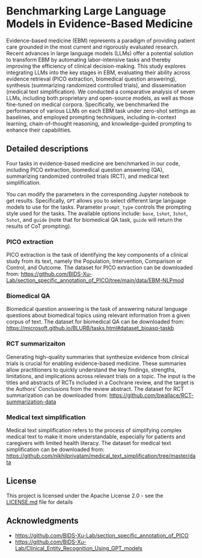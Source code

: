 # Benchmarking Large Language Models in Evidence-Based Medicine

Evidence-based medicine (EBM) represents a paradigm of providing patient care grounded in the most current and rigorously evaluated research. Recent advances in large language models (LLMs) offer a potential solution to transform EBM by automating labor-intensive tasks and thereby improving the efficiency of clinical decision-making.
This study explores integrating LLMs into the key stages in EBM, evaluating their ability across evidence retrieval (PICO extraction, biomedical question answering), synthesis (summarizing randomized controlled trials), and dissemination (medical text simplification). We conducted a comparative analysis of seven LLMs, including both proprietary and open-source models, as well as those fine-tuned on medical corpora. Specifically, we benchmarked the performance of various LLMs on each EBM task under zero-shot settings as baselines, and employed prompting techniques, including in-context learning, chain-of-thought reasoning, and knowledge-guided prompting to enhance their capabilities.

## Detailed descriptions

Four tasks in evidence-based medicine are benchmarked in our code, including PICO extraction, biomedical question answering (QA), summarizing randomized controlled trials (RCT), and medical text simplification. 

You can modify the parameters in the corresponding Jupyter notebook to get results. Specifically, `GPT` allows you to select different large language models to use for the tasks. Parameter `prompt_type` controls the prompting style used for the tasks. The available options include: `base`, `1shot`, `3shot`, `5shot`, and `guide` (note that for biomedical QA task, `guide` will return the results of CoT prompting).



### PICO extraction

PICO extraction is the task of identifying the key components of a clinical study from its text, namely the Population, Intervention, Comparison or Control, and Outcome. The dataset for PICO extraction can be downloaded from: https://github.com/BIDS-Xu-Lab/section_specific_annotation_of_PICO/tree/main/data/EBM-NLPmod

### Biomedical QA

Biomedical question answering is the task of answering natural language questions about biomedical topics using relevant information from a given corpus of text. The dataset for biomedical QA can be downloaded from: https://microsoft.github.io/BLURB/tasks.html#dataset_bioasq-taskb

### RCT summarizaiton 
Generating high-quality summaries that synthesize evidence from clinical trials is crucial for enabling evidence-based medicine. These summaries allow practitioners to quickly understand the key findings, strengths, limitations, and implications across relevant trials on a topic. The input is the titles and abstracts of RCTs included in a Cochrane review, and the target is the Authors' Conclusions from the review abstract. The dataset for RCT summarization can be downloaded from: https://github.com/bwallace/RCT-summarization-data

### Medical text simplification
Medical text simplification refers to the process of simplifying complex medical text to make it more understandable, especially for patients and caregivers with limited health literacy. The dataset for medical text simplification can be downloaded from: https://github.com/nikhilpriyatam/medical_text_simplification/tree/master/data


## License

This project is licensed under the Apache License 2.0 - see the [LICENSE.md](LICENSE.md) file for details

## Acknowledgments

* https://github.com/BIDS-Xu-Lab/section_specific_annotation_of_PICO
* https://github.com/BIDS-Xu-Lab/Clinical_Entity_Recognition_Using_GPT_models


